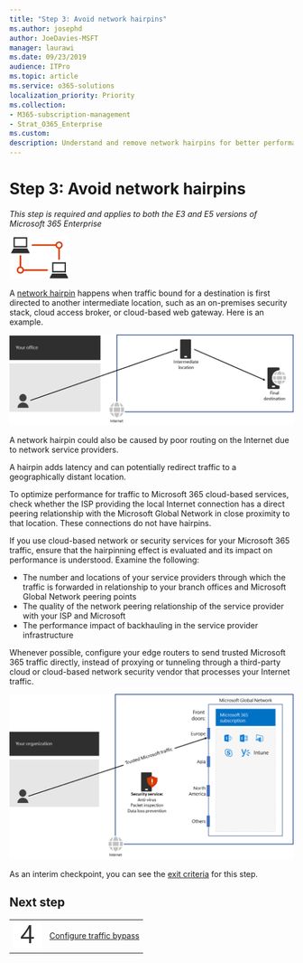 ```yaml
---
title: "Step 3: Avoid network hairpins"
ms.author: josephd
author: JoeDavies-MSFT
manager: laurawi
ms.date: 09/23/2019
audience: ITPro
ms.topic: article
ms.service: o365-solutions
localization_priority: Priority
ms.collection: 
- M365-subscription-management
- Strat_O365_Enterprise
ms.custom:
description: Understand and remove network hairpins for better performance.
---
```


# Step 3: Avoid network hairpins

*This step is required and applies to both the E3 and E5 versions of Microsoft 365 Enterprise*

![](./media/deploy-foundation-infrastructure/networking_icon-small.png)

A [network hairpin](https://docs.microsoft.com/office365/enterprise/office-365-network-connectivity-principles#BKMK_P3) happens when traffic bound for a destination is first directed to another intermediate location, such as an on-premises security stack, cloud access broker, or cloud-based web gateway. Here is an example.

![Example of a network hairpin](./media/networking-avoid-network-hairpins/network-hairpin-example.png)

A network hairpin could also be caused by poor routing on the Internet due to network service providers. 

A hairpin adds latency and can potentially redirect traffic to a geographically distant location.

To optimize performance for traffic to Microsoft 365 cloud-based services, check whether the ISP providing the local Internet connection has a direct peering relationship with the Microsoft Global Network in close proximity to that location. These connections do not have hairpins.

If you use cloud-based network or security services for your Microsoft 365 traffic, ensure that the hairpinning effect is evaluated and its impact on performance is understood. Examine the following:

- The number and locations of your service providers through which the traffic is forwarded in relationship to your branch offices and Microsoft Global Network peering points 
- The quality of the network peering relationship of the service provider with your ISP and Microsoft 
- The performance impact of backhauling in the service provider infrastructure

Whenever possible, configure your edge routers to send trusted Microsoft 365 traffic directly, instead of proxying or tunneling through a third-party cloud or cloud-based network security vendor that processes your Internet traffic. 

![Example of a bypassing a network hairpin](./media/networking-avoid-network-hairpins/bypassing-network-hairpin.png)

As an interim checkpoint, you can see the [exit criteria](networking-exit-criteria.md#crit-networking-step3) for this step.

## Next step

|||
|:-------|:-----|
|![](./media/stepnumbers/Step4.png)|[Configure traffic bypass](networking-configure-proxies-firewalls.md)|
